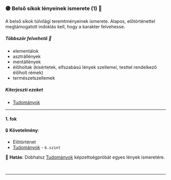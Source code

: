 ### 🟣 Belső síkok lényeinek ismerete (1) 🔁

A belső síkok túlvilági teremtményeinek ismerete. Alapos, előtörténettel megtámogatott indoklás kell, hogy a karakter felvehesse.

##### Többször felvehető 🔁

- elementálok
- asztrállények
- mentállények
- élőholtak (kísértetek, elfszabású lények szellemei, testtel rendelkező élőholt rémek)
- természetszellemek

##### Kiterjeszti ezeket

- [Tudományok](../kepzettsegek/tudomanyok.md)

---
#### 1. fok

🔒 **Követelmény**:
- Előtörténet
- [Tudományok](app://obsidian.md/kepzettsegek/tudomanyok.md) - `6.szint`

🌟 **Hatás**:  Dobhatsz [Tudományok](../kepzettsegek/tudomanyok.md) képzettségpróbát egyes lények ismeretére.

<br />

---
